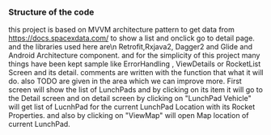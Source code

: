 
### Structure of the code ###
this project is based on MVVM architecture pattern to get data from https://docs.spacexdata.com/ to show a list and onclick go
to detail page.
and the libraries used here are\n
Retrofit,Rxjava2, Dagger2 and Glide and Android Architecture component.
and for the simplicity of this project many things have been kept sample
like ErrorHandling , ViewDetails or RocketList Screen and its detail.
comments are written with the function that what it will do.
also TODO are given in the area which we can improve more.
First screen will show the list of LunchPads and by clicking on its item
it will go to the Detail screen and on detail screen by clicking on "LunchPad Vehicle"
will get list of LucnhPad for the current LunchPad Location with its Rocket Properties.
and also by clicking on "ViewMap" will open Map location of current LunchPad.
